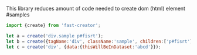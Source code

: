 This library reduces amount of code needed to create dom (html) element
#samples

``` javascript
import {create} from 'fast-creator';

let a = create('div.sample p#fisrt');
let b = create({tagName:'div', className:'sample', children:['p#fisrt']));
let c = create('div', {data:{thisWillBeInDataset:'abcd'}});
```